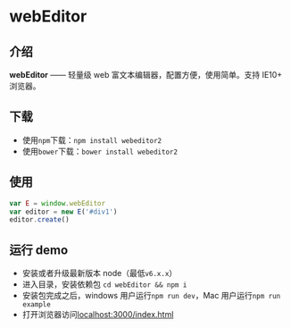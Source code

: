 
# webEditor

## 介绍

**webEditor** —— 轻量级 web 富文本编辑器，配置方便，使用简单。支持 IE10+ 浏览器。


## 下载

- 使用`npm`下载：`npm install webeditor2`
- 使用`bower`下载：`bower install webeditor2`


## 使用

```javascript
var E = window.webEditor
var editor = new E('#div1')
editor.create()
```


## 运行 demo

- 安装或者升级最新版本 node（最低`v6.x.x`）
- 进入目录，安装依赖包 `cd webEditor && npm i`
- 安装包完成之后，windows 用户运行`npm run dev`，Mac 用户运行`npm run example`
- 打开浏览器访问[localhost:3000/index.html](http://localhost:3000/index.html)